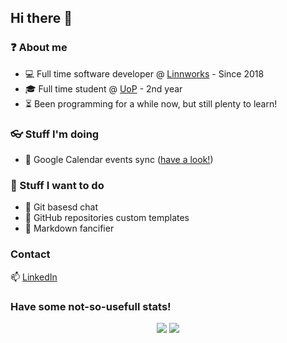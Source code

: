 ## Hi there 👋

### ❓ About me

- 💻 Full time software developer @ [Linnworks](https://www.linnworks.com/) - Since 2018
- 🎓 Full time student @ [UoP](https://www.port.ac.uk/) - 2nd year
- ⏳ Been programming for a while now, but still plenty to learn!

### 👓 Stuff I'm doing

- 📅 Google Calendar events sync ([have a look!](https://github.com/adrianoBP/GCalSync))

### 🔮 Stuff I want to do

- 💬 Git basesd chat
- 📑 GitHub repositories custom templates
- 🎩 Markdown fancifier

### Contact

📫 [LinkedIn](https://www.linkedin.com/in/adrianobp-dev/)

### Have some not-so-usefull stats!

<p align="center">
  <img src="https://github-readme-stats.vercel.app/api?username=adrianoBP&show_icons=true&theme=github_dark">
  <img src="https://github-readme-stats.vercel.app/api/top-langs/?username=adrianoBP&layout=compact&langs_count=8&exclude_repo=Unity101&theme=github_dark">
</p>
